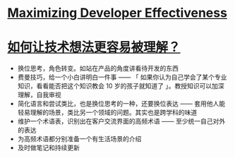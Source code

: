 # [Maximizing Developer Effectiveness](https://martinfowler.com/articles/developer-effectiveness.html)

# [如何让技术想法更容易被理解？](https://mp.weixin.qq.com/s/m_pdAJGU3pz27CZGV7uYHw)

- 换位思考，角色转变。如站在产品的角度讲看待开发的东西
- 费曼技巧，给一个小白讲明白一件事 —— 「 如果你认为自己学会了某个专业知识，看看能否把这个知识教会 10 岁的孩子就知道了 」。教授知识可以加深理解，自我审视
- 简化语言和尝试类比，也是换位思考的一种，还要换位表达 —— 套用他人能轻易理解的场景，类比另一个领域的问题。其实也是跨学科的味道
- 维护一个术语表，识别出在客户交流界面的高频术语 —— 至少统一自己对外的表达
- 为高频术语都分别准备一个有生活场景的介绍
- 及时做笔记和持续更新
